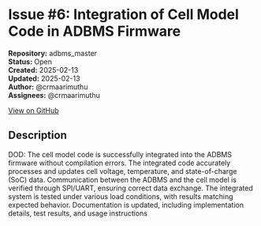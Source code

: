 # Issue #6: Integration of Cell Model Code in ADBMS Firmware

**Repository:** adbms_master  
**Status:** Open  
**Created:** 2025-02-13  
**Updated:** 2025-02-13  
**Author:** @crmaarimuthu  
**Assignees:** @crmaarimuthu  

[View on GitHub](https://github.com/Simtestlab/adbms_master/issues/6)

## Description

DOD: 
The cell model code is successfully integrated into the ADBMS firmware without compilation errors.
The integrated code accurately processes and updates cell voltage, temperature, and state-of-charge (SoC) data.
Communication between the ADBMS and the cell model is verified through SPI/UART, ensuring correct data exchange.
The integrated system is tested under various load conditions, with results matching expected behavior.
Documentation is updated, including implementation details, test results, and usage instructions